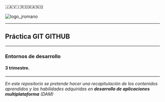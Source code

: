 🇯​​​​​🇦​​​​​🇻​​​​​🇮​​​​​🇷​​​​​🇴​​​​​🇲​​​​​🇦​​​​​🇳​​​​​🇴​​​​​ 

![logo_jromano](https://github.com/JaviRomano/imagenes/blob/2af5cc970a24b378db54fdc92aefea8ebe837b10/logo_red.png) 
___

## Práctica GIT GITHUB
***
### Entornos de desarrollo
#### 3 trimestre.
___
*En este repositorio se pretende hacer una recapitulación de los contenidos aprendidos y las habilidades adquiridas en **desarrollo de aplicaciones multiplataforma** (DAM)*
